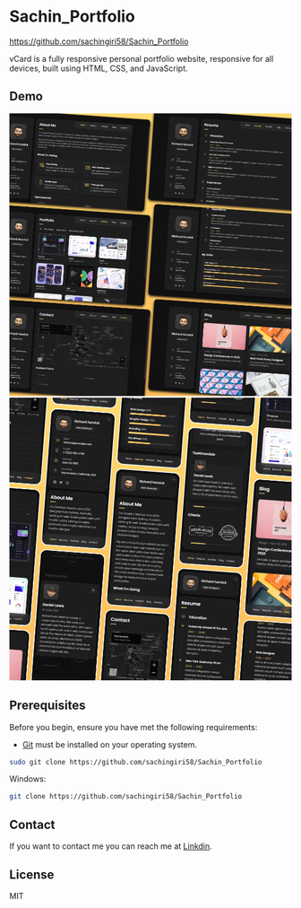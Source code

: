 # Sachin_Portfolio

https://github.com/sachingiri58/Sachin_Portfolio

vCard is a fully responsive personal portfolio website, responsive for all devices, built using HTML, CSS, and JavaScript.

## Demo

![vCard Desktop Demo](./website-demo-image/desktop.png "Desktop Demo")
![vCard Mobile Demo](./website-demo-image/mobile.png "Mobile Demo")

## Prerequisites

Before you begin, ensure you have met the following requirements:

* [Git](https://git-scm.com/downloads "Download Git") must be installed on your operating system.

```bash
sudo git clone https://github.com/sachingiri58/Sachin_Portfolio
```

Windows:

```bash
git clone https://github.com/sachingiri58/Sachin_Portfolio
```

## Contact

If you want to contact me you can reach me at [Linkdin](https://www.linkedin.com/in/sachin-giri-657b98221/).


## License

MIT
